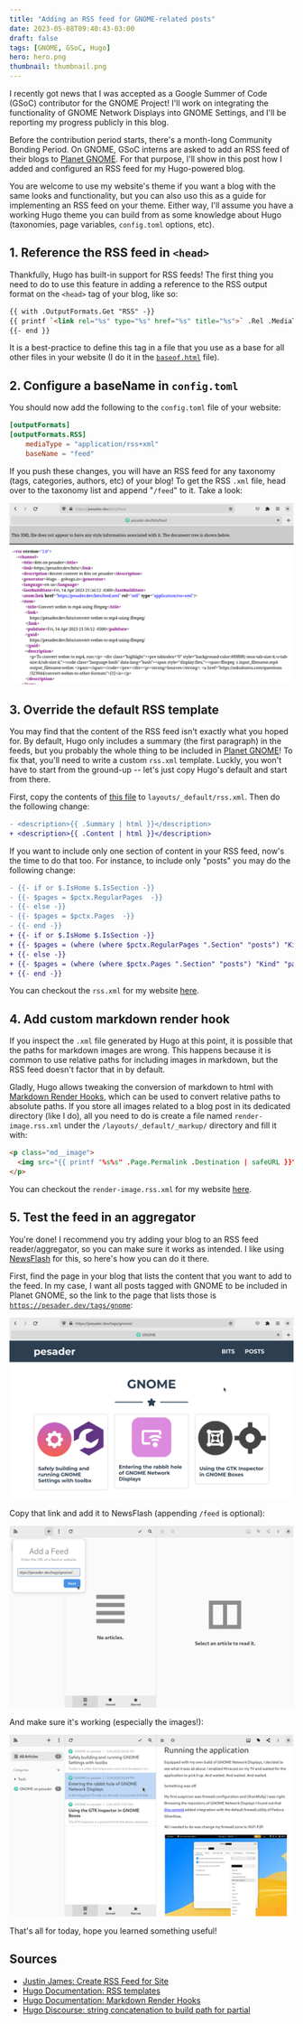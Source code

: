 ```yaml
---
title: "Adding an RSS feed for GNOME-related posts"
date: 2023-05-08T09:40:43-03:00
draft: false
tags: [GNOME, GSoC, Hugo]
hero: hero.png
thumbnail: thumbnail.png
---
```


I recently got news that I was accepted as a Google Summer of Code (GSoC)
contributor for the GNOME Project! I'll work on integrating the functionality
of GNOME Network Displays into GNOME Settings, and I'll be reporting my
progress publicly in this blog.

Before the contribution period starts, there's a month-long Community Bonding
Period. On GNOME, GSoC interns are asked to add an RSS feed of their blogs to
[Planet GNOME](https://planet.gnome.org). For that purpose, I'll show in this
post how I added and configured an RSS feed for my Hugo-powered blog.

You are welcome to use my website's theme if you want a blog with the same
looks and functionality, but you can also uso this as a guide for implementing
an RSS feed on your theme. Either way, I'll assume you have a working Hugo
theme you can build from as some knowledge about Hugo (taxonomies, page
variables, `config.toml` options, etc).


## 1. Reference the RSS feed in `<head>`

Thankfully, Hugo has built-in support for RSS feeds! The first thing you need
to do to use this feature in adding a reference to the RSS output format on
the `<head>` tag of your blog, like so:


```html
{{ with .OutputFormats.Get "RSS" -}}
{{ printf `<link rel="%s" type="%s" href="%s" title="%s">` .Rel .MediaType.Type .RelPermalink $.Site.Title | safeHTML }}
{{- end }}
```

It is a best-practice to define this tag in a file that you use as a base for all
other files in your website (I do it in the [`baseof.html`](https://github.com/pesader/hugo-bootstrap-freelancer-template/blob/ceb6e7c0f7f543f1d705fd5218bcda8122973bbe/layouts/_default/baseof.html#L11-L13)
file).

## 2. Configure a baseName in `config.toml`

You should now add the following to the `config.toml` file of your website:

```toml
[outputFormats]
[outputFormats.RSS]
    mediaType = "application/rss+xml"
    baseName = "feed"
```

If you push these changes, you will have an RSS feed for any taxonomy (tags,
categories, authors, etc) of your blog! To get the RSS `.xml` file, head over
to the taxonomy list and append "`/feed`" to it. Take a look:

![rss xml](./rss.png)

## 3. Override the default RSS template

You may find that the content of the RSS feed isn't exactly what you hoped for.
By default, Hugo only includes a summary (the first paragraph) in the feeds,
but you probably the whole thing to be included in [Planet GNOME](https://planet.gnome.org)!
To fix that, you'll need to write a custom `rss.xml` template. Luckly, you
won't have to start from the ground-up -- let's just copy Hugo's default and
start from there.

First, copy the contents of [this file](https://github.com/gohugoio/hugo/blob/master/tpl/tplimpl/embedded/templates/_default/rss.xml)
to `layouts/_default/rss.xml`. Then do the following change:

```diff
- <description>{{ .Summary | html }}</description>
+ <description>{{ .Content | html }}</description>
```

If you want to include only one section of content in your RSS feed, now's the
time to do that too. For instance, to include only "posts" you may do the
following change:

```diff
- {{- if or $.IsHome $.IsSection -}}
- {{- $pages = $pctx.RegularPages  -}}
- {{- else -}}
- {{- $pages = $pctx.Pages  -}}
- {{- end -}}
+ {{- if or $.IsHome $.IsSection -}}
+ {{- $pages = (where (where $pctx.RegularPages ".Section" "posts") "Kind" "page")  -}}
+ {{- else -}}
+ {{- $pages = (where (where $pctx.Pages ".Section" "posts") "Kind" "page")  -}}
+ {{- end -}}
```

You can checkout the `rss.xml` for my website [here](https://github.com/pesader/hugo-bootstrap-freelancer-template/blob/ceb6e7c0f7f543f1d705fd5218bcda8122973bbe/layouts/_default/rss.xml).

## 4. Add custom markdown render hook

If you inspect the `.xml` file generated by Hugo at this point, it is possible
that the paths for markdown images are wrong. This happens because it is common
to use relative paths for including images in markdown, but the RSS feed
doesn't factor that in by default.

Gladly, Hugo allows tweaking the conversion of markdown to html with [Markdown
Render Hooks](https://gohugo.io/templates/render-hooks/), which can be used to
convert relative paths to absolute paths. If you store all images related to a
blog post in its dedicated directory (like I do), all you need to do is create
a file named `render-image.rss.xml` under the `/layouts/_default/_markup/`
directory and fill it with:

```html
<p class="md__image">
  <img src="{{ printf "%s%s" .Page.Permalink .Destination | safeURL }}" alt="{{ .Text }}"/>
</p>
```

You can checkout the `render-image.rss.xml` for my website [here](https://github.com/pesader/hugo-bootstrap-freelancer-template/blob/ceb6e7c0f7f543f1d705fd5218bcda8122973bbe/layouts/_default/_markup/render-image.rss.xml).

## 5. Test the feed in an aggregator

You're done! I recommend you try adding your blog to an RSS feed
reader/aggregator, so you can make sure it works as intended. I like using
[NewsFlash](https://flathub.org/apps/com.gitlab.newsflash) for this, so here's
how you can do it there.

First, find the page in your blog that lists the content that you want to add
to the feed. In my case, I want all posts tagged with GNOME to be included in
Planet GNOME, so the link to the page that lists those is [`https://pesader.dev/tags/gnome`](https://pesader.dev/tags/gnome/):

![RSS feed test part I](./test_01.png)

Copy that link and add it to NewsFlash (appending `/feed` is optional):

![RSS feed test part II](./test_02.png)

And make sure it's working (especially the images!):

![RSS feed test part III](./test_03.png)

That's all for today, hope you learned something useful!

## Sources

- [Justin James: Create RSS Feed for Site](https://digitaldrummerj.me/hugo-create-rss-feed/)
- [Hugo Documentation: RSS templates](https://gohugo.io/templates/rss/)
- [Hugo Documentation: Markdown Render Hooks](https://gohugo.io/templates/render-hooks/)
- [Hugo Discourse: string concatenation to build path for partial](https://discourse.gohugo.io/t/string-variable-concatenation-to-build-path-for-partial/701/3)
